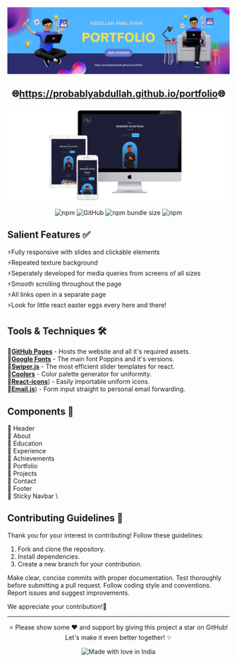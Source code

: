 <div align="center">
<img src="src/assets/github banner.png">

<h2>
  🌐<a href="https://probablyabdullah.github.io/portfolio/">https://probablyabdullah.github.io/portfolio</a>🌐
</h2>

<div align="center">
  <img alt="Mockup" src="src/assets/3-devices-white.png" width="800px">
</div>
<p align="center">
  <img alt="npm" src="https://img.shields.io/badge/html_%20--%20css-js%20--%20_sliderjs-orange">
  <img alt="GitHub" src="https://img.shields.io/github/license/easybase/easybase-react">
  <img alt="npm bundle size" src="https://img.shields.io/badge/max%20size-1.27Gb-purple">
  <img alt="npm" src="https://img.shields.io/badge/npm-v9.7.0-blue">
</p>
</div>

## Salient Features ✅

⚡️Fully responsive with slides and clickable elements<br>
⚡️Repeated texture background<br>
⚡️Seperately developed for media queries from screens of all sizes<br>
⚡️Smooth scrolling throughout the page<br>
⚡️All links open in a separate page<br>
⚡️Look for little react easter eggs every here and there!<br>

## Tools & Techniques 🛠️

🧩[**GitHub Pages**](https://docs.github.com/en/pages) - Hosts the website and all it's required assets.<br>
🧩[**Google Fonts**](https://fontawesome.com/) - The main font Poppins and it's versions.<br>
🧩[**Swiper.js**](https://swiperjs.com/) - The most efficient slider templates for react.<br>
🧩[**Coolors**](https://coolors.co/) - Color palette generator for uniformity.<br>
🧩[**React-icons**](https://react-icons.github.io/react-icons)) - Easily importable uniform icons.<br>
🧩[**Email.js**](https://www.emailjs.com/)) - Form input straight to personal email forwarding.<br>


## Components 📂

🔩 Header \
🔩 About \
🔩 Education \
🔩 Experience \
🔩 Achievements \
🔩 Portfolio \
🔩 Projects \
🔩 Contact \
🔩 Footer \
🔩 Sticky Navbar \



## Contributing Guidelines 📃

Thank you for your interest in contributing! Follow these guidelines:

1. Fork and clone the repository.
2. Install dependencies.
3. Create a new branch for your contribution.

Make clear, concise commits with proper documentation. Test thoroughly before submitting a pull request. Follow coding style and conventions. Report issues and suggest improvements.

We appreciate your contribution!🌈

<hr>

<p align="center">
⭐️ Please show some ❤️ and support by giving this project a star on GitHub! Let's make it even better together! ✨
</p>
<p align="center">
<img src="https://madewithlove.now.sh/in?heart=true&colorB=%23063707&template=for-the-badge" alt="Made with love in India">
</p>




